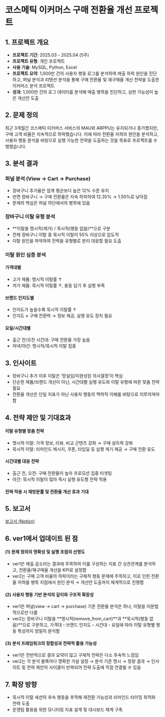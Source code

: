 # 코스메틱 이커머스 구매 전환율 개선 프로젝트

## 1. 프로젝트 개요

- **프로젝트 기간**: 2025.03 - 2025.04 (5주)
- **프로젝트 유형**: 개인 프로젝트
- **사용 기술**: MySQL, Python, Excel
- **프로젝트 요약**: 1,000만 건의 사용자 행동 로그를 분석하여 매출 하락 원인을 진단하고, 퍼널 분석과 리텐션 분석을 통해 구매 전환율 및 재구매율 개선 전략을 도출한 이커머스 분석 프로젝트
- **성과**: 1,000만 건의 로그 데이터를 분석해 매출 병목을 진단하고, 실현 가능성이 높은 개선안 도출

## 2. 문제 정의
최근 3개월간 코스메틱 이커머스 서비스의 MAU와 ARPPU는 유지되거나 증가했지만, 구매 고객 비율은 지속적으로 하락했습니다. 이에 따라 전환율 저하의 원인을 분석하고, 사용자 행동 분석을 바탕으로 실행 가능한 전략을 도출하는 것을 목표로 프로젝트를 수행했습니다.

## 3. 분석 결과
### 퍼널 분석 (View → Cart → Purchase)
- 장바구니 추가율은 업계 평균보다 높은 12% 수준 유지
- 반면 장바구니 → 구매 전환율은 지속 하락하여 12.35% → 1.50%로 낮아짐
- 문제의 핵심은 퍼널 하단에서의 병목에 있음

### 장바구니 이탈 유형 분석
- **이탈을 명시적(제거) / 묵시적(행동 없음)**으로 구분
- 전체 장바구니 이탈 중 묵시적 이탈이 55% 이상으로 압도적
- 이탈 원인을 파악하여 전략을 유형별로 분리 대응할 필요 도출

### 이탈 원인 심층 분석
#### 가격대별
- 고가 제품: 명시적 이탈률 ↑
- 저가 제품: 묵시적 이탈률 ↑, 충동 담기 후 실행 부족

#### 브랜드 인지도별
- 인지도가 높을수록 묵시적 이탈률 ↑
- 인지도 ≠ 구매 전환력 → 정보 제공, 실행 유도 장치 필요

#### 요일/시간대별
- 출근 전/오전 시간대: 구매 전환율 가장 높음
- 저녁/야간: 명시적/묵시적 이탈 집중

## 3. 인사이트
- 장바구니 추가 이후 이탈은 ‘망설임/미완성된 의사결정’이 핵심
- 단순한 제품/브랜드 개선이 아닌, 시간대별 실행 유도와 이탈 유형에 따른 맞춤 전략 필요
- 전환율 개선은 단일 지표가 아닌 사용자 행동의 맥락적 이해를 바탕으로 이루어져야 함

## 4. 전략 제안 및 기대효과
#### 이탈 유형별 맞춤 전략
- 명시적 이탈: 가격 정보, 리뷰, 비교 곤텐츠 강화 → 구매 설득력 강화
- 묵시적 이탈: 리마인드 메시지, 쿠폰, 타임딜 등 실행 계기 제공 → 구매 전환 유도

#### 시간대별 대응 전략
- 출근 전, 오전: 구매 전환율이 높아 프로모션 집중 타겟팅
- 야간: 묵시적 이탈이 많아 즉시 실행 유도형 전략 적용

#### 전략 적용 시 재방문률 및 전환율 개선 효과 기대

## 5. 보고서
[보고서 (Notion)](https://bold-october-d91.notion.site/1e412f045c5d8056b542efbc12f4fddc?pvs=4)

## 6. ver1에서 업데이트 된 점
#### (1) 문제 정의의 명확성 및 실행 초점의 선명도
- ver1은 매출 감소라는 결과에 주목하여 이를 구성하는 지표 간 상관관계를 분석하고, 전환율/재구매율 개선을 KPI로 설정함
- ver2는 구매 고객 비율의 하락이라는 구체적 행동 문제에 주목하고, 이로 인한 전환율 저하를 병목 지점에서 원인 분석 → 개선안 도출까지 체계적으로 진행함

#### (2) 사용자 행동 기반 분석의 깊이와 구조적 확장성
- ver1은 퍼널(view → cart → purchase) 기준 전환율 분석은 하나, 이탈을 이분법적으로만 다룸
- ver2는 장바구니 이탈을 **명시적(remove_from_cart)**과 **묵시적(행동 없음)**으로 구분하고, 가격대・브랜드 인지도・시간대・요일에 따라 이탈 유형별 행동 특성까지 정밀히 분석함

#### (3) 분석 프레임워크의 정합성과 전략적 활용 가능성
- ver1은 전반적으로 결과 요약이 많고 구체적 전략은 다소 후속적 느낌임
- ver2는 각 분석 블록마다 명확한 가설 설정 → 분석 기준 명시 → 정량 결과 → 인사이트 및 전략 제안의 사이클이 반복되어 전략 도출에 직접 연결될 수 있음

## 7. 확장 방향
- 묵시적 이탈 세션의 후속 행동을 추적해 재전환 가능성과 리마인드 타이밍 최적화 전략 도출
-	운영팀 활용을 위한 모니터링 지표 설계 및 대시보드 체계 구축
